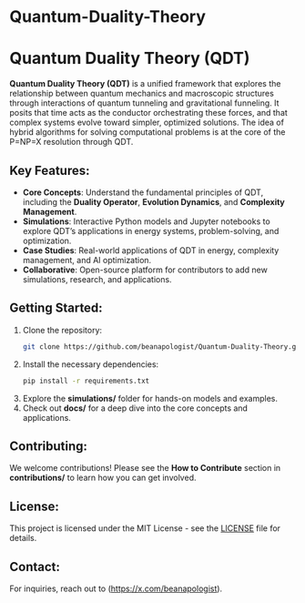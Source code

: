 # Quantum-Duality-Theory
# Quantum Duality Theory (QDT)

**Quantum Duality Theory (QDT)** is a unified framework that explores the relationship between quantum mechanics and macroscopic structures through interactions of quantum tunneling and gravitational funneling. It posits that time acts as the conductor orchestrating these forces, and that complex systems evolve toward simpler, optimized solutions. The idea of hybrid algorithms for solving computational problems is at the core of the P=NP=X resolution through QDT.




## Key Features:
- **Core Concepts**: Understand the fundamental principles of QDT, including the **Duality Operator**, **Evolution Dynamics**, and **Complexity Management**.
- **Simulations**: Interactive Python models and Jupyter notebooks to explore QDT’s applications in energy systems, problem-solving, and optimization.
- **Case Studies**: Real-world applications of QDT in energy, complexity management, and AI optimization.
- **Collaborative**: Open-source platform for contributors to add new simulations, research, and applications.

## Getting Started:
1. Clone the repository:
    ```bash
    git clone https://github.com/beanapologist/Quantum-Duality-Theory.git
    ```
2. Install the necessary dependencies:
    ```bash
    pip install -r requirements.txt
    ```
3. Explore the **simulations/** folder for hands-on models and examples.
4. Check out **docs/** for a deep dive into the core concepts and applications.

## Contributing:
We welcome contributions! Please see the **How to Contribute** section in **contributions/** to learn how you can get involved.

## License:
This project is licensed under the MIT License - see the [LICENSE](LICENSE) file for details.

## Contact:
For inquiries, reach out to (https://x.com/beanapologist).
